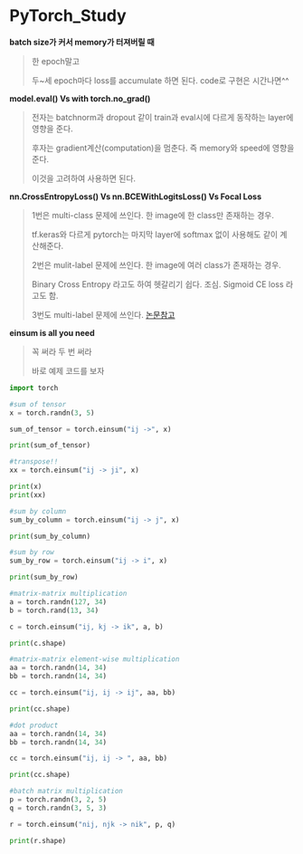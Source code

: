 # PyTorch_Study

**batch size가 커서 memory가 터져버릴 때**
>
> 한 epoch말고
>
> 두~세 epoch마다 loss를 accumulate 하면 된다. code로 구현은 시간나면^^
>


**model.eval() Vs with torch.no_grad()**

> 전자는 batchnorm과 dropout 같이 train과 eval시에 다르게 동작하는 layer에 영향을 준다.
>
> 후자는 gradient계산(computation)을 멈춘다. 즉 memory와 speed에 영향을 준다.
>
> 이것을 고려하여 사용하면 된다.


**nn.CrossEntropyLoss() Vs nn.BCEWithLogitsLoss() Vs Focal Loss**

> 1번은 multi-class 문제에 쓰인다. 한 image에 한 class만 존재하는 경우.
>
> tf.keras와 다르게 pytorch는 마지막 layer에 softmax 없이 사용해도 같이 계산해준다.
>
> 2번은 mulit-label 문제에 쓰인다. 한 image에 여러 class가 존재하는 경우.
>
> Binary Cross Entropy 라고도 하여 헷갈리기 쉽다. 조심. Sigmoid CE loss 라고도 함.
>
> 3번도 multi-label 문제에 쓰인다. [논문참고](https://arxiv.org/abs/1708.02002)

**einsum is all you need**
> 꼭 써라 두 번 써라
>
> 바로 예제 코드를 보자

```python
import torch

#sum of tensor
x = torch.randn(3, 5)

sum_of_tensor = torch.einsum("ij ->", x)

print(sum_of_tensor)

#transpose!!
xx = torch.einsum("ij -> ji", x)

print(x)
print(xx)

#sum by column
sum_by_column = torch.einsum("ij -> j", x)

print(sum_by_column)

#sum by row
sum_by_row = torch.einsum("ij -> i", x)

print(sum_by_row)

#matrix-matrix multiplication
a = torch.randn(127, 34)
b = torch.rand(13, 34)

c = torch.einsum("ij, kj -> ik", a, b)

print(c.shape)

#matrix-matrix element-wise multiplication
aa = torch.randn(14, 34)
bb = torch.randn(14, 34)

cc = torch.einsum("ij, ij -> ij", aa, bb)

print(cc.shape)

#dot product
aa = torch.randn(14, 34)
bb = torch.randn(14, 34)

cc = torch.einsum("ij, ij -> ", aa, bb)

print(cc.shape)

#batch matrix multiplication
p = torch.randn(3, 2, 5)
q = torch.randn(3, 5, 3)

r = torch.einsum("nij, njk -> nik", p, q)

print(r.shape)
```
